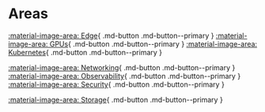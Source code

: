 # Areas

[:material-image-area: Edge](../edge.md){ .md-button .md-button--primary }
[:material-image-area: GPUs](../gpu.md){ .md-button .md-button--primary }
[:material-image-area: Kubernetes](../kubernetes/distributions.md){ .md-button .md-button--primary }

[:material-image-area: Networking](../networking.md){ .md-button .md-button--primary }
[:material-image-area: Observability](../observability.md){ .md-button .md-button--primary }
[:material-image-area: Security](../security.md){ .md-button .md-button--primary }

[:material-image-area: Storage](../security.md){ .md-button .md-button--primary }
